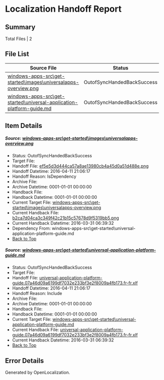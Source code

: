 # <a name='report-top'></a> Localization Handoff Report

## Summary
 Total Files | 2

## File List
 Source File | Status | Details 
 ----------- | ------ | ------- 
 [windows-apps-src\get-started\images\universalapps-overview.png](https://github.com/Microsoft/windows-apps/blob/73cda4f697120f9851344680d1a18910ca3a33f3/windows-apps-src/get-started/images/universalapps-overview.png) | OutofSyncHandedBackSuccess | [Details](#ef5e5d3d444ca57a8ae13980cb4a45d0a51d488e2376)
 [windows-apps-src\get-started\universal-application-platform-guide.md](https://github.com/Microsoft/windows-apps/blob/73cda4f697120f9851344680d1a18910ca3a33f3/windows-apps-src/get-started/universal-application-platform-guide.md) | OutofSyncHandedBackSuccess | [Details](#67b2137f8ffeffc6428047583736dbf9e82307662532)

## Item Details
##### <a name='ef5e5d3d444ca57a8ae13980cb4a45d0a51d488e2376'></a> Source: [windows-apps-src\get-started\images\universalapps-overview.png](https://github.com/Microsoft/windows-apps/blob/73cda4f697120f9851344680d1a18910ca3a33f3/windows-apps-src/get-started/images/universalapps-overview.png)
* Status: OutofSyncHandedBackSuccess
* Target File: 
* Handoff File: [ef5e5d3d444ca57a8ae13980cb4a45d0a51d488e.png](https://github.com/Microsoft/WDG.handoff/blob/9782c3f7eadd6cc8c1d31da6a0f5328814008613/ol-handoff/Microsoft/windows-apps.fr-fr/master/ef5e5d3d444ca57a8ae13980cb4a45d0a51d488e.png)
* Handoff Datetime: 2016-04-11 21:06:17
* Handoff Reason: IsDependency
* Archive File: 
* Archive Datetime: 0001-01-01 00:00:00
* Handback File: 
* Handback Datetime: 0001-01-01 00:00:00
* Current Target File: [windows-apps-src\get-started\images\universalapps-overview.png](https://github.com/Microsoft/windows-apps.fr-fr/blob/d925ec27afa641e8d526ea3738d32f93df24b09a/windows-apps-src/get-started/images/universalapps-overview.png)
* Current Handback File: [b2ca7d04ca3c349f42c21b15c57678d9f5319bb5.png](https://github.com/Microsoft/WDG.handback/blob/dfbbfb09fb303eb1fe2891114943a590e70b77ba/ol-handback/Microsoft/windows-apps.fr-fr/master/b2ca7d04ca3c349f42c21b15c57678d9f5319bb5.png)
* Current Handback Datetime: 2016-03-31 06:39:32
* Dependency From: windows-apps-src\get-started\universal-application-platform-guide.md
* [Back to Top](#report-top)

##### <a name='67b2137f8ffeffc6428047583736dbf9e82307662532'></a> Source: [windows-apps-src\get-started\universal-application-platform-guide.md](https://github.com/Microsoft/windows-apps/blob/73cda4f697120f9851344680d1a18910ca3a33f3/windows-apps-src/get-started/universal-application-platform-guide.md)
* Status: OutofSyncHandedBackSuccess
* Target File: 
* Handoff File: [universal-application-platform-guide.07a46d09a6199df7032e233bf3e2f8009a4fb173.fr-fr.xlf](https://github.com/Microsoft/WDG.handoff/blob/9782c3f7eadd6cc8c1d31da6a0f5328814008613/ol-handoff/Microsoft/windows-apps.fr-fr/master/universal-application-platform-guide.07a46d09a6199df7032e233bf3e2f8009a4fb173.fr-fr.xlf)
* Handoff Datetime: 2016-04-11 21:06:17
* Handoff Reason: Include
* Archive File: 
* Archive Datetime: 0001-01-01 00:00:00
* Handback File: 
* Handback Datetime: 0001-01-01 00:00:00
* Current Target File: [windows-apps-src\get-started\universal-application-platform-guide.md](https://github.com/Microsoft/windows-apps.fr-fr/blob/d925ec27afa641e8d526ea3738d32f93df24b09a/windows-apps-src/get-started/universal-application-platform-guide.md)
* Current Handback File: [universal-application-platform-guide.07a46d09a6199df7032e233bf3e2f8009a4fb173.fr-fr.xlf](https://github.com/Microsoft/WDG.handback/blob/dfbbfb09fb303eb1fe2891114943a590e70b77ba/ol-handback/Microsoft/windows-apps.fr-fr/master/universal-application-platform-guide.07a46d09a6199df7032e233bf3e2f8009a4fb173.fr-fr.xlf)
* Current Handback Datetime: 2016-03-31 06:39:32
* [Back to Top](#report-top)


## Error Details

Generated by OpenLocalization.
